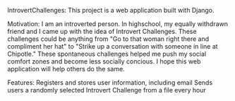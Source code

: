 IntrovertChallenges: 
This project is a web application built with Django. 

Motivation: 
I am an introverted person. In highschool, my equally withdrawn friend and I came up with the idea of Introvert Challenges.
These challenges could be anything from "Go to that woman right there and compliment her hat" to "Strike up a conversation
with someone in line at Chipotle." These spontaneous challenges helped me push my social comfort zones and become less socially
concious. I hope this web application will help others do the same.

Features: 
Registers and stores user information, including email
Sends users a randomly selected Introvert Challenge from a file every hour

